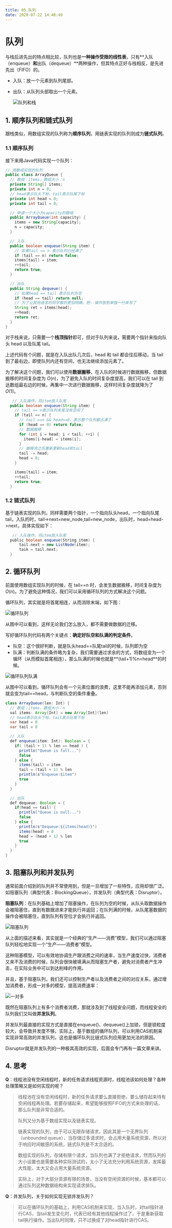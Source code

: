 ```yaml
---
title: 05.队列
date: 2020-07-22 14:48:49
---
```

# 队列

与栈后进先出的特点相比较，队列也是**一种操作受限的线性表**，只有**入队（enqueue）**和**出队（dequeue）**两种操作，但其特点正好与栈相反，是先进先出（FIFO）的。

* 入队：放一个元素到队列尾部。
* 出队：从队列头部取出一个元素。

  ![&#x961F;&#x5217;&#x548C;&#x6808;](https://static001.geekbang.org/resource/image/9e/3e/9eca53f9b557b1213c5d94b94e9dce3e.jpg)

## 1. 顺序队列和链式队列

跟栈类似，用数组实现的队列称为**顺序队列**，用链表实现的队列则成为**链式队列**。

### 1.1 顺序队列

接下来用Java代码实现一个队列：

```java
// 用数组实现的队列
public class ArrayQueue {
  // 数组：items，数组大小：n
  private String[] items;
  private int n = 0;
  // head表示队头下标，tail表示队尾下标
  private int head = 0;
  private int tail = 0;

  // 申请一个大小为capacity的数组
  public ArrayQueue(int capacity) {
    items = new String[capacity];
    n = capacity;
  }

  // 入队
  public boolean enqueue(String item) {
    // 如果tail == n 表示队列已经满了
    if (tail == n) return false;
    items[tail] = item;
    ++tail;
    return true;
  }

  // 出队
  public String dequeue() {
    // 如果head == tail 表示队列为空
    if (head == tail) return null;
    // 为了让其他语言的同学看的更加明确，把--操作放到单独一行来写了
    String ret = items[head];
    ++head;
    return ret;
  }
}
```

对于栈来说，只需要一个**栈顶指针**即可，但对于队列来说，需要两个指针来指向队头 head 以及队尾 tail。

上述代码有个问题，就是在入队出队几次后，head 和 tail 都会往后移动，当 tail 到了最右边，即使队列内还有空间，也无法继续添加元素了。

为了解决这个问题，我们可以使用**数据搬移**，在入队的时候进行数据搬移，但数据搬移的时间复杂度为 $O(n)$，为了避免入队的时间复杂度提高，我们可以在 tail 到达数组最右边的时候，再集中一次进行数据搬移，这样时间复杂度就降为了 $O(1)$。

```java
   // 入队操作，将item放入队尾
  public boolean enqueue(String item) {
    // tail == n表示队列末尾没有空间了
    if (tail == n) {
      // tail ==n && head==0，表示整个队列都占满了
      if (head == 0) return false;
      // 数据搬移
      for (int i = head; i < tail; ++i) {
        items[i-head] = items[i];
      }
      // 搬移完之后重新更新head和tail
      tail -= head;
      head = 0;
    }

    items[tail] = item;
    ++tail;
    return true;
  }
```

### 1.2 链式队列

基于链表实现的队列，同样需要两个指针，一个指向队头head，一个指向队尾tail，入队的时，tail-&gt;next=new\_node,tail=new\_node，出队时，head=head-&gt;next，具体实现如下：

```scala
   // 入队操作，将item放入队尾
  public boolean enqueue(String item) {
      tail.next = new ListNode(item);
      taik = tail.next;
  }
```

## 2. 循环队列

前面使用数组实现队列的时候，在 tail==n 时，会发生数据搬移，时间复杂度为 $O(n)$。为了避免这种情况，我们可以采用循环队列的方式解决这个问题。

循环队列，其实就是将首尾相连，从而消除末端，如下图：

![&#x5FAA;&#x73AF;&#x961F;&#x5217;](https://static001.geekbang.org/resource/image/58/90/58ba37bb4102b87d66dffe7148b0f990.jpg)

从图中可以看到，这样无论我们怎么放入，都不需要做数据的迁移。

写好循环队列代码有两个关键点：**确定好队空和队满的判定条件**。

* 队空：这个很好判断，就是队头head==队尾tail的时候，队列即为空
* 队满：判断队满的条件略为复杂，我们需要通过求余的方式，将数组变为一个循环（从而模拟首尾相连），那么队满的时候也就是**\(tail+1\)%n=head**的时候。

![&#x5FAA;&#x73AF;&#x961F;&#x5217;&#x961F;&#x6EE1;](https://static001.geekbang.org/resource/image/3d/ec/3d81a44f8c42b3ceee55605f9aeedcec.jpg)

从图中可以看到，循环队列会有一个元素位置的浪费，这里不能再添加元素，否则就会变为tail==head，与判断队空的条件重叠。

```java
class ArrayQueue(len: Int) {
  // 数组：items，数组大小：n
  val items: Array[Int] = new Array[Int](len)
  // head表示队头下标，tail表示队尾下标
  var head = 0
  var tail = 0

  // 入队
  def enqueue(item: Int): Boolean = {
    if( (tail + 1) % len == head ) {
      println("Queue is full...")
      false
    } else {
      items(tail) = item
      tail = (tail + 1) % len
      println(s"Enqueue:$item")
      true
    }
  }

  // 出队
  def dequeue: Boolean = {
    if(head == tail) {
      println("Queue is null...")
      false
    } else {
      println(s"Dequeue:${items(head)}")
      items(head) = 0
      head = (head + 1) % len
      true
    }
  }
}
```

## 3. 阻塞队列和并发队列

通常前面介绍到的队列并不常使用到，但是一旦增加了一些特性，应用却很广泛。如阻塞队列（典型代表：BlockingQueue），并发队列（典型代表：Disruptor）。

**阻塞队列**：在队列基础上增加了阻塞操作，在队列为空的时候，从队头取数据操作会被阻塞住，直到有数据进来才能执行并返回；在队列满的时候，从队尾塞数据的操作会被阻塞住，直到队列有空位才会执行并返回。

![&#x963B;&#x585E;&#x961F;&#x5217;](https://static001.geekbang.org/resource/image/5e/eb/5ef3326181907dea0964f612890185eb.jpg)

从上面的描述来看，其实就是一个经典的“生产——消费”模型，我们可以通过阻塞队列轻松地实现一个“生产——消费者”模型。

这种阻塞模型，可以有效地协调生产跟消费之间的速率，当生产速度过快，消费者又来不及消费的时候，队列会很快被填满从而阻塞生产者，避免对消费者产生冲击，在实际业务中可以到达削峰的作用。

并且，基于阻塞队列，我们还可以控制生产者以及消费者之间的对应关系，通过增加消费者，形成一对多的模型，提高消费速率：

![&#x4E00;&#x5BF9;&#x591A;](https://static001.geekbang.org/resource/image/9f/67/9f539cc0f1edc20e7fa6559193898067.jpg)

既然在阻塞队列上有多个消费者消费，那就涉及到了线程安全问题，而线程安全的队列我们又叫做**并发队列**。

并发队列最直接的实现方式是直接在enqueue\(\)、dequeue\(\)上加锁，但是锁粒度较大，会导致并发度不够。实际上，基于数组的循环队列，可以利用CAS机制来实现非常高效的并发队列，这也是循环队列比链式队列应用更加光法的原因。

Disruptor就是并发队列的一种极其高效的实现，后面会专门再有一篇文章来讲。

## 4. 思考

**Q**：线程池没有空闲线程时，新的任务请求线程资源时，线程池该如何处理？各种处理策略又是如何实现的呢？

> 线程池在没有空闲线程时，新的任务请求要么直接拒绝，要么储存起来待有空闲线程再处理。若要存储起来，希望能够按照FIFO的方式来处理的话，那么队列是非常合适的。
>
> 队列又分为基于数组实现以及链表实现。
>
> 链表实现的队列，由于可以无限存储请求，因此其是一个无界队列（unbounded queue），当存储过多请求时，会占用大量系统资源，所以对于响应时间敏感的系统，链式队列是不太合适的。
>
> 数组实现的队列，存储有限个请求，当队列也满了才拒绝请求，然而队列的大小设置也是需要各种实际测试的，太小了无法充分利用系统资源，发挥最大性能，太大又会占用大量系统资源。
>
> 实际上，对于大部分资源有限的场景，当没有空闲资源的时候，基本都可以通过队列这种数据结构来实现请求排队。

**Q**：并发队列，关于如何实现无锁并发队列？

> 可以在循环队列的基础上，利用CAS机制来实现，当入队时，对tail指针进行CAS，当tail发生变化时，代表已经有其他线程操作过了，于是重新获取tail执行操作。当出队时同理，只不过换成了对head指针进行CAS。


